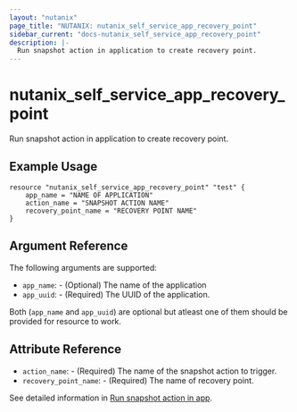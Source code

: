 ```yaml
---
layout: "nutanix"
page_title: "NUTANIX: nutanix_self_service_app_recovery_point"
sidebar_current: "docs-nutanix_self_service_app_recovery_point"
description: |-
  Run snapshot action in application to create recovery point.
---
```


# nutanix_self_service_app_recovery_point

Run snapshot action in application to create recovery point.

## Example Usage

```hcl
resource "nutanix_self_service_app_recovery_point" "test" {
    app_name = "NAME OF APPLICATION"
    action_name = "SNAPSHOT ACTION NAME"
    recovery_point_name = "RECOVERY POINT NAME"
}
```

## Argument Reference

The following arguments are supported:

* `app_name`: - (Optional) The name of the application
* `app_uuid`: - (Required) The UUID of the application.

Both (`app_name` and `app_uuid`) are optional but atleast one of them should be provided for resource to work.

## Attribute Reference

* `action_name`: - (Required) The name of the snapshot action to trigger.
* `recovery_point_name`: - (Required) The name of recovery point.


See detailed information in [Run snapshot action in app](https://www.nutanix.dev/api_reference/apis/self-service.html#tag/Apps/paths/~1apps~1%7Buuid%7D~1actions~1%7Baction_uuid%7D~1run/post).